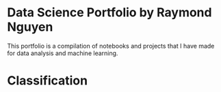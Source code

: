 # Data Science Portfolio by Raymond Nguyen
This portfolio is a compilation of notebooks and projects that I have made for data analysis and machine learning.

# Classification
